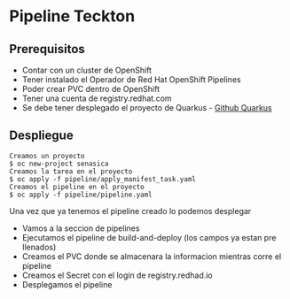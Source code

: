 # Pipeline Teckton

## Prerequisitos 
- Contar con un cluster de OpenShift
- Tener instalado el Operador de Red Hat OpenShift Pipelines
- Poder crear PVC dentro de OpenShift
- Tener una cuenta de registry.redhat.com
- Se debe tener desplegado el proyecto de Quarkus - [Github Quarkus](https://github.com/trixlan/quarkus-s2i.git)

## Despliegue
```console
Creamos un proyecto
$ oc new-project senasica
Creamos la tarea en el proyecto
$ oc apply -f pipeline/apply_manifest_task.yaml
Creamos el pipeline en el proyecto
$ oc apply -f pipeline/pipeline.yaml
```

Una vez que ya tenemos el pipeline creado lo podemos desplegar

- Vamos a la seccion de pipelines
- Ejecutamos el pipeline de build-and-deploy (los campos ya estan pre llenados)
- Creamos el PVC donde se almacenara la informacion mientras corre el pipeline
- Creamos el Secret con el login de registry.redhad.io
- Desplegamos el pipeline

